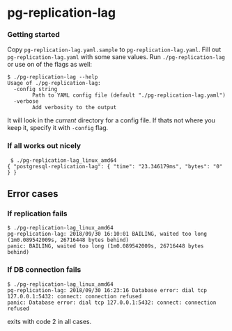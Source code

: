 # pg-replication-lag

### Getting started
Copy `pg-replication-lag.yaml.sample` to `pg-replication-lag.yaml`. Fill out `pg-replication-lag.yaml` with some sane values. Run `./pg-replication-lag` or use on of the flags as well:

```
$ ./pg-replication-lag --help
Usage of ./pg-replication-lag:
  -config string
    	Path to YAML config file (default "./pg-replication-lag.yaml")
  -verbose
    	Add verbosity to the output
```

It will look in the _current_ directory for a config file. If thats not where you keep it, specify it with `-config` flag.

### If all works out nicely

```
 $ ./pg-replication-lag_linux_amd64
{ "postgresql-replication-lag": { "time": "23.346179ms", "bytes": "0" } }
```

## Error cases
### If replication fails

```
$ ./pg-replication-lag_linux_amd64
pg-replication-lag: 2018/09/30 16:10:01 BAILING, waited too long (1m0.089542009s, 26716448 bytes behind)
panic: BAILING, waited too long (1m0.089542009s, 26716448 bytes behind)
```

### If DB connection fails

```
$ ./pg-replication-lag_linux_amd64
pg-replication-lag: 2018/09/30 16:23:16 Database error: dial tcp 127.0.0.1:5432: connect: connection refused
panic: Database error: dial tcp 127.0.0.1:5432: connect: connection refused
```

exits with code 2 in all cases.

